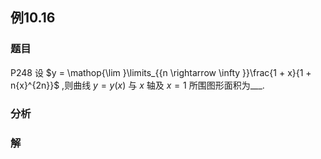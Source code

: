 ## 例10.16
### 题目
P248 设 $y = \mathop{\lim }\limits_{{n \rightarrow \infty }}\frac{1 + x}{1 + n{x}^{2n}}$ ,则曲线 $y = y( x)$ 与 $x$ 轴及 $x = 1$ 所围图形面积为___.
### 分析

### 解